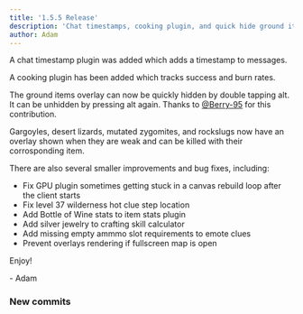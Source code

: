 ```yaml
---
title: '1.5.5 Release'
description: 'Chat timestamps, cooking plugin, and quick hide ground items overlay'
author: Adam
---
```


A chat timestamp plugin was added which adds a timestamp to messages.

A cooking plugin has been added which tracks success and burn rates.

The ground items overlay can now be quickly hidden by double tapping alt. It can
be unhidden by pressing alt again. Thanks to
[@Berry-95](https://github.com/Berry-95) for this contribution.

Gargoyles, desert lizards, mutated zygomites, and rockslugs now have an overlay
shown when they are weak and can be killed with their corrosponding item.

There are also several smaller improvements and bug fixes, including:

- Fix GPU plugin sometimes getting stuck in a canvas rebuild loop after the
  client starts
- Fix level 37 wilderness hot clue step location
- Add Bottle of Wine stats to item stats plugin
- Add silver jewelry to crafting skill calculator
- Add missing empty ammmo slot requirements to emote clues
- Prevent overlays rendering if fullscreen map is open

Enjoy!

\- Adam

### New commits

```

```
